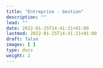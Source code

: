 ```yaml
---
title: "Entreprise - Gestion"
description: ""
lead: ""
date: 2022-01-25T14:41:21+01:00
lastmod: 2022-01-25T14:41:21+01:00
draft: false
images: [ ]
type: docs
weight: 2
---
```

